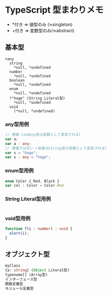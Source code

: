 # TypeScript 型まわりメモ
* \*付き => 値型のみ (≒singleton)
* \+付き => 変数型のみ(≒abstract)
## 基本型
```
+any
  string
    *null, *undefined
  number
    *null, *undefined
  boolean
    *null, *undefined
  enum
    *null, *undefined
  ?"hoge" (String Literal型)
    *null, *undefined
  void
    (*null, *undefined)
```

### any型用例
```ts
// 等価 (aはany型の変数として宣言される)
var a;
var a : any;
// 等価ではない (前者はstring型の変数として宣言される)
var s = "hoge";
var s : any = "hoge";
```

### enum型用例
```ts
enum Color { Red, Black }
var col : Color = Color.Red
```

### String Literal型用例
```ts

```

### void型用例
```ts
function f(i : number) : void {
  alert(i);
}
```

## オブジェクト型
```ts
myClass
{a: string} (Object Literal型)
typename[] (Array型)
インターフェース型
関数定義型
モジュール定義型
```

#


```
